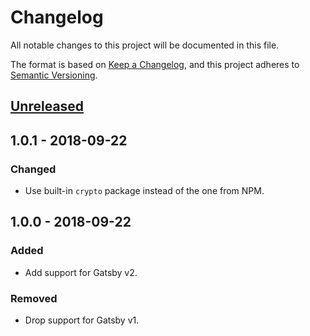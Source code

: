 # Changelog

All notable changes to this project will be documented in this file.

The format is based on [Keep a Changelog](https://keepachangelog.com/en/1.0.0/),
and this project adheres to [Semantic Versioning](https://semver.org/spec/v2.0.0.html).

## [Unreleased]

## 1.0.1 - 2018-09-22

### Changed

- Use built-in `crypto` package instead of the one from NPM.

## 1.0.0 - 2018-09-22

### Added

- Add support for Gatsby v2.

### Removed

- Drop support for Gatsby v1.

[unreleased]: https://github.com/danoc/gatsby-source-strava-activities/compare/v1.0.0...HEAD
